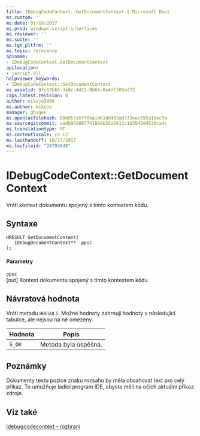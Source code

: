 ```yaml
---
title: IDebugCodeContext::GetDocumentContext | Microsoft Docs
ms.custom: ''
ms.date: 01/18/2017
ms.prod: windows-script-interfaces
ms.reviewer: ''
ms.suite: ''
ms.tgt_pltfrm: ''
ms.topic: reference
apiname:
- IDebugCodeContext.GetDocumentContext
apilocation:
- jscript.dll
helpviewer_keywords:
- IDebugCodeContext::GetDocumentContext
ms.assetid: 9fe17b65-3a8c-4d21-9b66-0e4ff303af72
caps.latest.revision: 8
author: mikejo5000
ms.author: mikejo
manager: ghogen
ms.openlocfilehash: 098d57a5ff0ba14b1dd493ad772eee595a10ec9a
ms.sourcegitcommit: aadb9588877418b8b55a5612c1d3842d4520ca4c
ms.translationtype: MT
ms.contentlocale: cs-CZ
ms.lasthandoff: 10/27/2017
ms.locfileid: "24793848"
---
```

# <a name="idebugcodecontextgetdocumentcontext"></a>IDebugCodeContext::GetDocumentContext
Vrátí kontext dokumentu spojený s tímto kontextem kódu.  
  
## <a name="syntax"></a>Syntaxe  
  
```  
HRESULT GetDocumentContext(  
   IDebugDocumentContext**  ppsc  
);  
```  
  
#### <a name="parameters"></a>Parametry  
 `ppsc`  
 [out] Kontext dokumentu spojený s tímto kontextem kódu.  
  
## <a name="return-value"></a>Návratová hodnota  
 Vrátí metodu `HRESULT`. Možné hodnoty zahrnují hodnoty v následující tabulce, ale nejsou na ně omezeny.  
  
|Hodnota|Popis|  
|-----------|-----------------|  
|`S_OK`|Metoda byla úspěšná.|  
  
## <a name="remarks"></a>Poznámky  
 Dokumenty textu pozice znaku rozsahu by měla obsahovat text pro celý příkaz. To umožňuje ladicí program IDE, abyste měli na očích aktuální příkaz zdroje.  
  
## <a name="see-also"></a>Viz také  
 [Idebugcodecontext – rozhraní](../../winscript/reference/idebugcodecontext-interface.md)